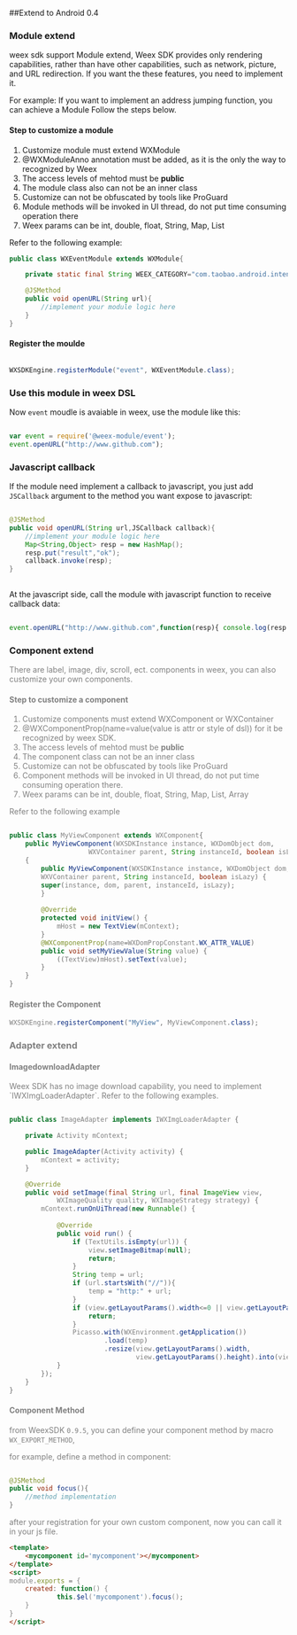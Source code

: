 ##Extend to Android
<span class="weex-version">0.4</span>
 
### Module extend
weex sdk support Module extend,
Weex SDK provides only rendering capabilities, rather than have other capabilities, such as network, picture, and URL redirection. If you want the these features, you need to implement it.  

For example: If you want to implement an address jumping function, you can achieve a Module Follow the steps below. 
#### Step to customize a module 
1. Customize module must extend WXModule  
2. @WXModuleAnno annotation must be added, as it is the only the way to recognized by Weex  
3. The access levels of mehtod must be **public**  
4. The module class also can not be an inner class  
5. Customize can not be obfuscated by tools like ProGuard
6. Module methods will be invoked in UI thread, do not put time consuming operation there
7. Weex params can be int, double, float, String, Map, List

Refer to the following example: 

```java
public class WXEventModule extends WXModule{

	private static final String WEEX_CATEGORY="com.taobao.android.intent.category.WEEX";

	@JSMethod
	public void openURL(String url){
		//implement your module logic here
	}
}

```

#### Register the moulde

```java

WXSDKEngine.registerModule("event", WXEventModule.class);

```

### Use this module in weex DSL   
Now `event` moudle is avaiable in weex, use the module like this:   
```javascript

var event = require('@weex-module/event');
event.openURL("http://www.github.com");

```

### Javascript callback
If the module need implement a callback to javascript, you just add `JSCallback` argument to the method you want expose to javascript:   

```java

@JSMethod
public void openURL(String url,JSCallback callback){
	//implement your module logic here
	Map<String,Object> resp = new HashMap();
	resp.put("result","ok");
	callback.invoke(resp);
}
	
```
At the javascript side, call the module with javascript function to receive callback data:   
```javascript

event.openURL("http://www.github.com",function(resp){ console.log(resp.result); });

```

### Component extend
<font color="gray">
There are label, image, div, scroll, ect. components in weex, you can also customize your own components.  

#### Step to customize a component

1. Customize components must extend WXComponent or WXContainer  
2. @WXComponentProp(name=value(value is attr or style of dsl)) for it be recognized by weex SDK.
3. The access levels of mehtod must be **public**
4. The component class can not be an inner class  
5. Customize can not be obfuscated by tools like ProGuard  
6. Component methods will be invoked in UI thread, do not put time consuming operation there.  
7. Weex params can be int, double, float, String, Map, List, Array


Refer to the following example 

```java

public class MyViewComponent extends WXComponent{ 
	public MyViewComponent(WXSDKInstance instance, WXDomObject dom,
					WXVContainer parent, String instanceId, boolean isLazy) 
	{ 
		public MyViewComponent(WXSDKInstance instance, WXDomObject dom,
		WXVContainer parent, String instanceId, boolean isLazy) {
		super(instance, dom, parent, instanceId, isLazy);
		}
		
		@Override
		protected void initView() {
			mHost = new TextView(mContext);
		}
		@WXComponentProp(name=WXDomPropConstant.WX_ATTR_VALUE)
		public void setMyViewValue(String value) {
			((TextView)mHost).setText(value);
		}
	}
}
```
 
#### Register the Component


```java 
WXSDKEngine.registerComponent("MyView", MyViewComponent.class);
```

### Adapter extend

#### ImagedownloadAdapter
<font color="gray">
Weex SDK has no image download capability, you need to implement `IWXImgLoaderAdapter`. Refer to the following examples.

```java

public class ImageAdapter implements IWXImgLoaderAdapter {

	private Activity mContext;

	public ImageAdapter(Activity activity) {
		mContext = activity;
	}

	@Override
	public void setImage(final String url, final ImageView view,
			WXImageQuality quality, WXImageStrategy strategy) {
		mContext.runOnUiThread(new Runnable() {
			
			@Override
			public void run() {
				if (TextUtils.isEmpty(url)) {
					view.setImageBitmap(null);
					return;
				}
				String temp = url;
				if (url.startsWith("//")){
					temp = "http:" + url;
				}
				if (view.getLayoutParams().width<=0 || view.getLayoutParams().height<=0) {
					return;
				}
				Picasso.with(WXEnvironment.getApplication())
						.load(temp)
						.resize(view.getLayoutParams().width,
								view.getLayoutParams().height).into(view);
			}
		});
	}
}

```

#### Component Method
from WeexSDK `0.9.5`, you can define your component method by macro `WX_EXPORT_METHOD`,

for example, define a method in component:

```java

@JSMethod
public void focus(){
	//method implementation
}

```
after your registration for your own custom component, now you can call it in your js file.

```html
<template>
	<mycomponent id='mycomponent'></mycomponent>
</template>
<script>
module.exports = {
	created: function() {
			this.$el('mycomponent').focus();
	}
}
</script>
``` 
